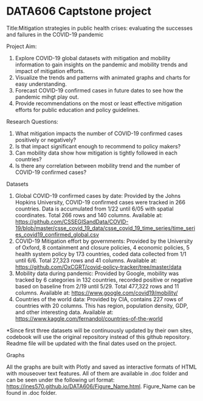 # DATA606 Captstone project

Title:Mitigation strategies in public health crises: evaluating the successes and failures in the COVID-19 pandemic

Project Aim: 
1. Explore  COVID-19 global datasets with mitigation and mobility information to gain insights on the pandemic and mobility trends and impact of mitigation efforts.
2. Visualize the trends and patterns with animated graphs and charts for easy understanding.
3. Forecast COVID-19 confirmed cases in future dates to see how the pandemic mihgt play out.
3. Provide recommendations on the most or least effective mitigation efforts for public education and policy guidelines.

Research Questions:
1. What mitigation impacts the number of COVID-19 confirmed cases positively or negatively? 
2. Is that impact significant enough to recommend to policy makers?
3. Can mobility data show how mitigation is tightly followed in each countries?
4. Is there any correlation between mobility trend and the number of COVID-19 confirmed cases?

Datasets

1. Global COVID-19 confirmed cases by date: Provided by the Johns Hopkins University, COVID-19 confirmed cases were tracked in 266 countries. Data is accumulated from 1/22 until 6/05 with spatial coordinates. Total 266 rows and 140 columns. Available at: https://github.com/CSSEGISandData/COVID-19/blob/master/csse_covid_19_data/csse_covid_19_time_series/time_series_covid19_confirmed_global.csv
2. COVID-19 Mitigation effort by governments: Provided by the University of Oxford, 8 containment and closure policies, 4 economic policies, 5 health system policy by 173 countries, coded data collected from 1/1 until 6/6. Total 27,323 rows and 41 columns. Available at: https://github.com/OxCGRT/covid-policy-tracker/tree/master/data
3. Mobility data during pandemic: Provided by Google, mobility was tracked by 6 categories in 132 countries, recorded positive or negative based on baseline from 2/19 until 5/29. Total 477,322 rows and 11 columns. Available at: https://www.google.com/covid19/mobility/
4. Countries of the world data: Provided by CIA, contains 227 rows of countries with 20 columns. This has region, population density, GDP, and other interesting data. Available at: https://www.kaggle.com/fernandol/countries-of-the-world

*Since first three datasets will be continuously updated by their own sites, codebook will use the original repository instead of this github repository. Readme file will be updated with the final dates used on the project.

Graphs

All the graphs are built with Plotly and saved as interactive formats of HTML with mouseover text features. All of them are available in .doc folder and can be seen under the following url format: https://ines570.github.io/DATA606/Figure_Name.html. Figure_Name can be found in .doc folder.
